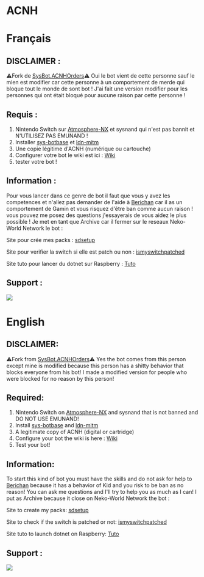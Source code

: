 # ACNH

# Français

## DISCLAIMER :

⚠️Fork de [SysBot.ACNHOrders](https://github.com/berichan/SysBot.ACNHOrders)⚠️
Oui le bot vient de cette personne sauf le mien est modifier car cette personne à un comportement de merde qui bloque tout le monde de sont bot !
J'ai fait une version modifier pour les personnes qui ont était bloqué pour aucune raison par cette personne !

## Requis :

1. Nintendo Switch sur [Atmosphere-NX](https://github.com/Atmosphere-NX/Atmosphere) et sysnand qui n'est pas bannit et N'UTILISEZ PAS EMUNAND !
2. Installer [sys-botbase](https://github.com/olliz0r/sys-botbase) et [ldn-mitm](https://github.com/spacemeowx2/ldn_mitm/)
3. Une copie légitime d'ACNH (numérique ou cartouche)
4. Configurer votre bot le wiki est ici : [Wiki](https://github.com/berichan/SysBot.ACNHOrders/wiki/Discord-bot-setup)
5. tester votre bot !

## Information :

Pour vous lancer dans ce genre de bot il faut que vous y avez les competences et n'allez pas demander de l'aide à [Berichan](https://github.com/berichan) car il as un comportement de Gamin et vous risquez d'être ban comme aucun raison !
vous pouvez me posez des questions j'essayerais de vous aidez le plus possible !
Je met en tant que Archive car il fermer sur le reseaux Neko-World Network le bot : 

Site pour crée mes packs : [sdsetup](https://www.sdsetup.com/)

Site pour verifier la switch si elle est patch ou non : [ismyswitchpatched](https://ismyswitchpatched.com/)

Site tuto pour lancer du dotnet sur Raspberry :  [Tuto](https://www.petecodes.co.uk/install-and-use-microsoft-dot-net-5-with-the-raspberry-pi/)

## Support :
[<img src="https://canary.discordapp.com/api/guilds/941750925649936404/widget.png?style=banner2">](https://discord.com/invite/nQHSgmnF2k)

# English

## DISCLAIMER:

⚠️Fork from [SysBot.ACNHOrders](https://github.com/berichan/SysBot.ACNHOrders)⚠️
Yes the bot comes from this person except mine is modified because this person has a shitty behavior that blocks everyone from his bot!
I made a modified version for people who were blocked for no reason by this person!

## Required:

1. Nintendo Switch on [Atmosphere-NX](https://github.com/Atmosphere-NX/Atmosphere) and sysnand that is not banned and DO NOT USE EMUNAND!
2. Install [sys-botbase](https://github.com/olliz0r/sys-botbase) and [ldn-mitm](https://github.com/spacemeowx2/ldn_mitm/)
3. A legitimate copy of ACNH (digital or cartridge)
4. Configure your bot the wiki is here : [Wiki](https://github.com/berichan/SysBot.ACNHOrders/wiki/Discord-bot-setup)
5. Test your bot!

## Information:

To start this kind of bot you must have the skills and do not ask for help to [Berichan](https://github.com/berichan) because it has a behavior of Kid and you risk to be ban as no reason!
You can ask me questions and I'll try to help you as much as I can!
I put as Archive because it close on Neko-World Network the bot : 

Site to create my packs: [sdsetup](https://www.sdsetup.com/)

Site to check if the switch is patched or not: [ismyswitchpatched](https://ismyswitchpatched.com/)

Site tuto to launch dotnet on Raspberry: [Tuto](https://www.petecodes.co.uk/install-and-use-microsoft-dot-net-5-with-the-raspberry-pi/)

## Support :
[<img src="https://canary.discordapp.com/api/guilds/941750925649936404/widget.png?style=banner2">](https://discord.com/invite/nQHSgmnF2k)
